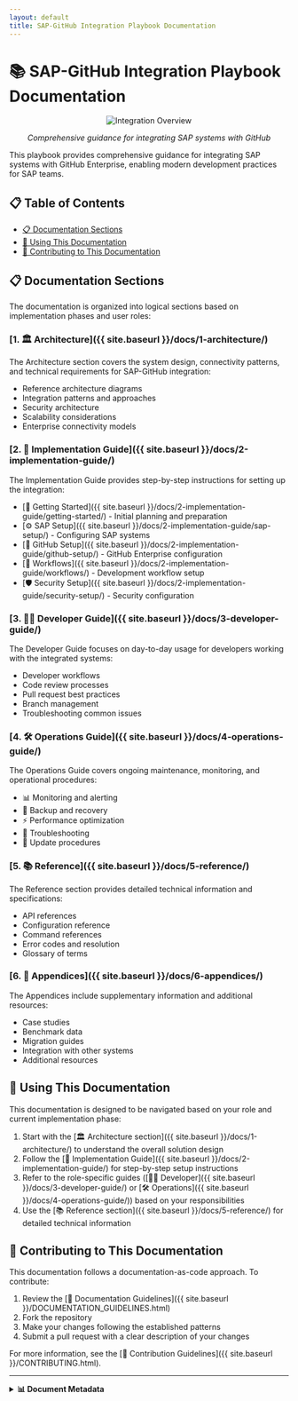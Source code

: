 ```yaml
---
layout: default
title: SAP-GitHub Integration Playbook Documentation
---
```


# 📚 SAP-GitHub Integration Playbook Documentation

<div align="center">
  
  ![Integration Overview](../assets/images/architecture/playbook-overview.svg)
  
  *Comprehensive guidance for integrating SAP systems with GitHub*
</div>

This playbook provides comprehensive guidance for integrating SAP systems with GitHub Enterprise, enabling modern development practices for SAP teams.

## 📋 Table of Contents

- [📋 Documentation Sections](#documentation-sections)
- [🚀 Using This Documentation](#using-this-documentation)
- [🤝 Contributing to This Documentation](#contributing-to-this-documentation)

## 📋 Documentation Sections

The documentation is organized into logical sections based on implementation phases and user roles:

### [1. 🏛️ Architecture]({{ site.baseurl }}/docs/1-architecture/)

The Architecture section covers the system design, connectivity patterns, and technical requirements for SAP-GitHub integration:

- Reference architecture diagrams
- Integration patterns and approaches
- Security architecture
- Scalability considerations
- Enterprise connectivity models

### [2. 🔧 Implementation Guide]({{ site.baseurl }}/docs/2-implementation-guide/)

The Implementation Guide provides step-by-step instructions for setting up the integration:

- [🚀 Getting Started]({{ site.baseurl }}/docs/2-implementation-guide/getting-started/) - Initial planning and preparation
- [⚙️ SAP Setup]({{ site.baseurl }}/docs/2-implementation-guide/sap-setup/) - Configuring SAP systems
- [🔧 GitHub Setup]({{ site.baseurl }}/docs/2-implementation-guide/github-setup/) - GitHub Enterprise configuration
- [🔄 Workflows]({{ site.baseurl }}/docs/2-implementation-guide/workflows/) - Development workflow setup
- [🛡️ Security Setup]({{ site.baseurl }}/docs/2-implementation-guide/security-setup/) - Security configuration

### [3. 👨‍💻 Developer Guide]({{ site.baseurl }}/docs/3-developer-guide/)

The Developer Guide focuses on day-to-day usage for developers working with the integrated systems:

- Developer workflows
- Code review processes
- Pull request best practices
- Branch management
- Troubleshooting common issues

### [4. 🛠️ Operations Guide]({{ site.baseurl }}/docs/4-operations-guide/)

The Operations Guide covers ongoing maintenance, monitoring, and operational procedures:

- 📊 Monitoring and alerting
- 💾 Backup and recovery
- ⚡ Performance optimization
- 🔨 Troubleshooting
- 🔄 Update procedures

### [5. 📚 Reference]({{ site.baseurl }}/docs/5-reference/)

The Reference section provides detailed technical information and specifications:

- API references
- Configuration reference
- Command references
- Error codes and resolution
- Glossary of terms

### [6. 📑 Appendices]({{ site.baseurl }}/docs/6-appendices/)

The Appendices include supplementary information and additional resources:

- Case studies
- Benchmark data
- Migration guides
- Integration with other systems
- Additional resources

## 🚀 Using This Documentation

This documentation is designed to be navigated based on your role and current implementation phase:

1. Start with the [🏛️ Architecture section]({{ site.baseurl }}/docs/1-architecture/) to understand the overall solution design
2. Follow the [🔧 Implementation Guide]({{ site.baseurl }}/docs/2-implementation-guide/) for step-by-step setup instructions
3. Refer to the role-specific guides ([👨‍💻 Developer]({{ site.baseurl }}/docs/3-developer-guide/) or [🛠️ Operations]({{ site.baseurl }}/docs/4-operations-guide/)) based on your responsibilities
4. Use the [📚 Reference section]({{ site.baseurl }}/docs/5-reference/) for detailed technical information

## 🤝 Contributing to This Documentation

This documentation follows a documentation-as-code approach. To contribute:

1. Review the [📝 Documentation Guidelines]({{ site.baseurl }}/DOCUMENTATION_GUIDELINES.html)
2. Fork the repository
3. Make your changes following the established patterns
4. Submit a pull request with a clear description of your changes

For more information, see the [🤝 Contribution Guidelines]({{ site.baseurl }}/CONTRIBUTING.html).

---

<details>
<summary><strong>📊 Document Metadata</strong></summary>

- **Last Updated:** 2025-04-07
- **Version:** 1.0.0
- **Status:** Published
</details>
